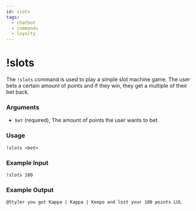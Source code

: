 ```yaml
---
id: slots
tags:
  - chatbot
  - commands
  - loyalty
---
```

# !slots

The `!slots` command is used to play a simple slot machine game. The user bets a certain amount of points and if they win, they get a multiple of their bet back.

### Arguments

- `bet` (required), The amount of points the user wants to bet.

### Usage

```
!slots <bet> 
````

### Example Input

```
!slots 100
```

### Example Output

```
@Styler you got Kappa | Kappa | Keepo and lost your 100 points LUL 
```
